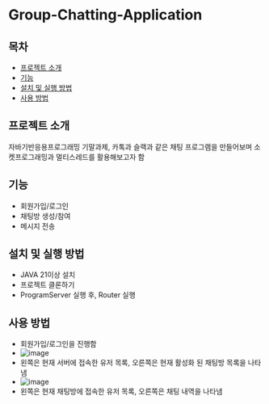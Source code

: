 # Group-Chatting-Application
## 목차
- [프로젝트 소개](#프로젝트-소개)
- [기능](#기능)
- [설치 및 실행 방법](#설치-및-실행방법)
- [사용 방법](#사용-방법)

## 프로젝트 소개
자바기반응용프로그래밍 기말과제, 카톡과 슬랙과 같은 채팅 프로그램을 만들어보며 소켓프로그래밍과 멀티스레드를 활용해보고자 함

## 기능
- 회원가입/로그인
- 채팅방 생성/참여
- 메시지 전송

## 설치 및 실행 방법
- JAVA 21이상 설치
- 프로젝트 클론하기
- ProgramServer 실행 후, Router 실행

## 사용 방법
- 회원가입/로그인을 진행함
- ![image](https://github.com/user-attachments/assets/3b5758e8-db4e-40b4-b758-0ba9c5563948)
- 왼쪽은 현재 서버에 접속한 유저 목록, 오른쪽은 현재 활성화 된 채팅방 목록을 나타냄
- ![image](https://github.com/user-attachments/assets/730acb76-a4bf-41e2-8d74-6c8995707098)
- 왼쪽은 현재 채팅방에 접속한 유저 목록, 오른쪽은 채팅 내역을 나타냄
